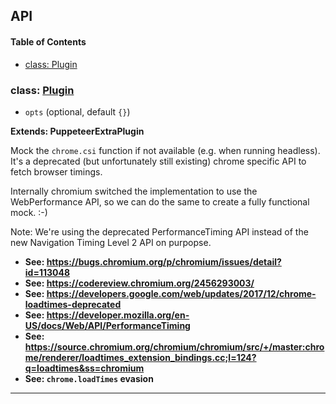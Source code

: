 ## API

<!-- Generated by documentation.js. Update this documentation by updating the source code. -->

#### Table of Contents

- [class: Plugin](#class-plugin)

### class: [Plugin](https://github.com/berstend/puppeteer-extra/blob/7a9082f9837f2403099e2181d639aa0065c51ba9/packages/puppeteer-extra-plugin-stealth/evasions/chrome.csi/index.js#L24-L69)

- `opts` (optional, default `{}`)

**Extends: PuppeteerExtraPlugin**

Mock the `chrome.csi` function if not available (e.g. when running headless).
It's a deprecated (but unfortunately still existing) chrome specific API to fetch browser timings.

Internally chromium switched the implementation to use the WebPerformance API,
so we can do the same to create a fully functional mock. :-)

Note: We're using the deprecated PerformanceTiming API instead of the new Navigation Timing Level 2 API on purpopse.

- **See: <https://bugs.chromium.org/p/chromium/issues/detail?id=113048>**
- **See: <https://codereview.chromium.org/2456293003/>**
- **See: <https://developers.google.com/web/updates/2017/12/chrome-loadtimes-deprecated>**
- **See: <https://developer.mozilla.org/en-US/docs/Web/API/PerformanceTiming>**
- **See: <https://source.chromium.org/chromium/chromium/src/+/master:chrome/renderer/loadtimes_extension_bindings.cc;l=124?q=loadtimes&ss=chromium>**
- **See: `chrome.loadTimes` evasion**

---

